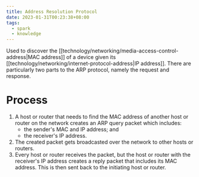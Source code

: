 ```yaml
---
title: Address Resolution Protocol
date: 2023-01-31T00:23:38+08:00
tags:
  - spark
  - knowledge
---
```


Used to discover the [[technology/networking/media-access-control-address|MAC address]] of a device given its [[technology/networking/internet-protocol-address|IP address]]. There are particularly two parts to the ARP protocol, namely the request and response.

# Process

1. A host or router that needs to find the MAC address of another host or router on the network creates an ARP query packet which includes:
	- the sender's MAC and IP address; and
	- the receiver's IP address.
2. The created packet gets broadcasted over the network to other hosts or routers.
3. Every host or router receives the packet, but the host or router with the receiver's IP address creates a reply packet that includes its MAC address. This is then sent back to the initiating host or router.
